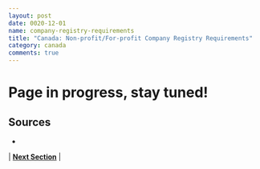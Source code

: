 ```yaml
---
layout: post
date: 0020-12-01
name: company-registry-requirements
title: "Canada: Non-profit/For-profit Company Registry Requirements"
category: canada
comments: true
---
```


# Page in progress, stay tuned!

Sources
---

- 


| **[Next Section]( https://neo-project.github.io/global-blockchain-compliance-hub//canada/canada-team-member-nationality-requirements.html)** |
